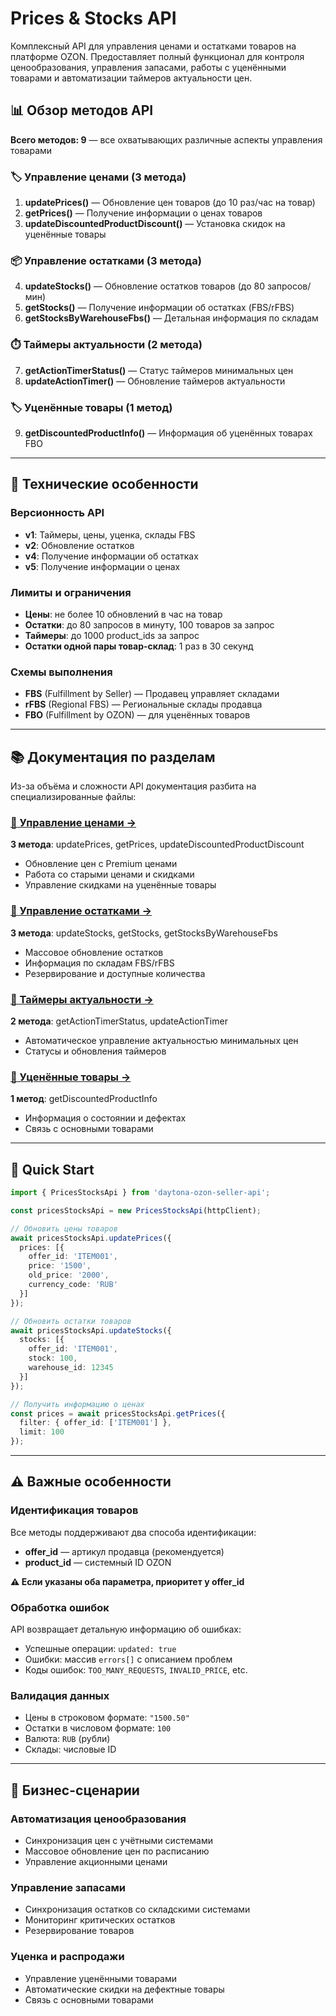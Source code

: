 # Prices & Stocks API

Комплексный API для управления ценами и остатками товаров на платформе OZON. Предоставляет полный функционал для контроля ценообразования, управления запасами, работы с уценёнными товарами и автоматизации таймеров актуальности цен.

## 📊 Обзор методов API

**Всего методов: 9** — все охватывающих различные аспекты управления товарами

### 🏷️ Управление ценами (3 метода)
1. **updatePrices()** — Обновление цен товаров (до 10 раз/час на товар)
2. **getPrices()** — Получение информации о ценах товаров
3. **updateDiscountedProductDiscount()** — Установка скидок на уценённые товары

### 📦 Управление остатками (3 метода)
4. **updateStocks()** — Обновление остатков товаров (до 80 запросов/мин)
5. **getStocks()** — Получение информации об остатках (FBS/rFBS)
6. **getStocksByWarehouseFbs()** — Детальная информация по складам

### ⏱️ Таймеры актуальности (2 метода)
7. **getActionTimerStatus()** — Статус таймеров минимальных цен
8. **updateActionTimer()** — Обновление таймеров актуальности

### 🏷️ Уценённые товары (1 метод)
9. **getDiscountedProductInfo()** — Информация об уценённых товарах FBO

---

## 🔧 Технические особенности

### Версионность API
- **v1**: Таймеры, цены, уценка, склады FBS
- **v2**: Обновление остатков
- **v4**: Получение информации об остатках  
- **v5**: Получение информации о ценах

### Лимиты и ограничения
- **Цены**: не более 10 обновлений в час на товар
- **Остатки**: до 80 запросов в минуту, 100 товаров за запрос
- **Таймеры**: до 1000 product_ids за запрос
- **Остатки одной пары товар-склад**: 1 раз в 30 секунд

### Схемы выполнения
- **FBS** (Fulfillment by Seller) — Продавец управляет складами
- **rFBS** (Regional FBS) — Региональные склады продавца
- **FBO** (Fulfillment by OZON) — для уценённых товаров

---

## 📚 Документация по разделам

Из-за объёма и сложности API документация разбита на специализированные файлы:

### [🔗 Управление ценами → ](./28-prices-stocks-prices.md)
**3 метода**: updatePrices, getPrices, updateDiscountedProductDiscount
- Обновление цен с Premium ценами
- Работа со старыми ценами и скидками
- Управление скидками на уценённые товары

### [🔗 Управление остатками → ](./28-prices-stocks-stocks.md)
**3 метода**: updateStocks, getStocks, getStocksByWarehouseFbs
- Массовое обновление остатков
- Информация по складам FBS/rFBS
- Резервирование и доступные количества

### [🔗 Таймеры актуальности → ](./28-prices-stocks-timers.md)
**2 метода**: getActionTimerStatus, updateActionTimer
- Автоматическое управление актуальностью минимальных цен
- Статусы и обновления таймеров

### [🔗 Уценённые товары → ](./28-prices-stocks-discounted.md)
**1 метод**: getDiscountedProductInfo
- Информация о состоянии и дефектах
- Связь с основными товарами

---

## 🚀 Quick Start

```typescript
import { PricesStocksApi } from 'daytona-ozon-seller-api';

const pricesStocksApi = new PricesStocksApi(httpClient);

// Обновить цены товаров
await pricesStocksApi.updatePrices({
  prices: [{
    offer_id: 'ITEM001',
    price: '1500',
    old_price: '2000', 
    currency_code: 'RUB'
  }]
});

// Обновить остатки товаров
await pricesStocksApi.updateStocks({
  stocks: [{
    offer_id: 'ITEM001',
    stock: 100,
    warehouse_id: 12345
  }]
});

// Получить информацию о ценах
const prices = await pricesStocksApi.getPrices({
  filter: { offer_id: ['ITEM001'] },
  limit: 100
});
```

---

## ⚠️ Важные особенности

### Идентификация товаров
Все методы поддерживают два способа идентификации:
- **offer_id** — артикул продавца (рекомендуется)
- **product_id** — системный ID OZON

**⚠️ Если указаны оба параметра, приоритет у offer_id**

### Обработка ошибок
API возвращает детальную информацию об ошибках:
- Успешные операции: `updated: true`
- Ошибки: массив `errors[]` с описанием проблем
- Коды ошибок: `TOO_MANY_REQUESTS`, `INVALID_PRICE`, etc.

### Валидация данных
- Цены в строковом формате: `"1500.50"`
- Остатки в числовом формате: `100`
- Валюта: `RUB` (рубли)
- Склады: числовые ID

---

## 🎯 Бизнес-сценарии

### Автоматизация ценообразования
- Синхронизация цен с учётными системами
- Массовое обновление цен по расписанию
- Управление акционными ценами

### Управление запасами
- Синхронизация остатков со складскими системами
- Мониторинг критических остатков
- Резервирование товаров

### Уценка и распродажи
- Управление уценёнными товарами
- Автоматические скидки на дефектные товары
- Связь с основными товарами